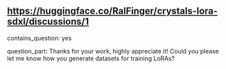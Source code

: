 ## https://huggingface.co/RalFinger/crystals-lora-sdxl/discussions/1

contains_question: yes

question_part: Thanks for your work, highly appreciate it! Could you please let me know how you generate datasets for training LoRAs?
